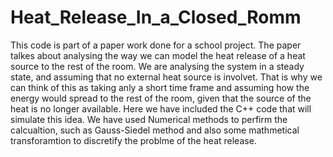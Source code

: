 # Heat_Release_In_a_Closed_Romm

This code is part of a paper work done for a school project. The paper talkes about analysing the way we can model the heat release of a heat source to the rest of the room. We are analysing the system in a steady state, and assuming that no external heat source is involvet. That is why we can think of this as taking anly a short time frame and assuming how the energy would spread to the rest of the room, given that the source of the heat is no longer available.
Here we have included the C++ code that will simulate this idea.
We have used Numerical methods to perfirm the calcualtion, such as Gauss-Siedel method and also some mathmetical transforamtion to discretify the problme of the heat release.
